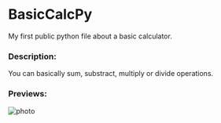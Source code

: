 # BasicCalcPy
My first public python file about a basic calculator.

### Description:
You can basically sum, substract, multiply or divide operations.

### Previews:
![photo](https://i.ibb.co/bLkTtRn/photo.png)
